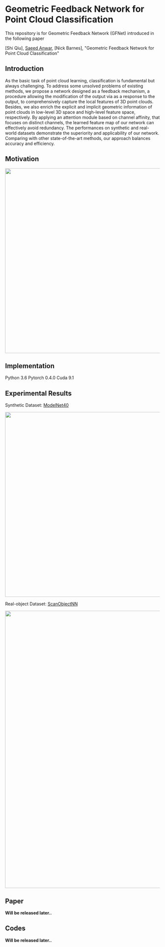 # Geometric Feedback Network for Point Cloud Classification
This repository is for Geometric Feedback Network (GFNet) introduced in the following paper

[Shi Qiu], [Saeed Anwar](https://saeed-anwar.github.io/),  [Nick Barnes], "Geometric Feedback Network for Point Cloud Classification" 

## Introduction
As the basic task of point cloud learning, classification is fundamental but always challenging. To address some unsolved problems of existing methods, we propose a network designed as a feedback mechanism, a procedure allowing the modification of the output via as a response to the output, to comprehensively capture the local features of 3D point clouds. Besides, we also enrich the explicit and implicit geometric information of point clouds in low-level 3D space and high-level feature space, respectively. By applying an attention module based on channel affinity, that focuses on distinct channels, the learned feature map of our network can effectively avoid redundancy. The performances on synthetic and real-world datasets demonstrate the superiority and applicability of our network. Comparing with other state-of-the-art methods, our approach balances accuracy and efficiency.

## Motivation
<p align="center">
  <img width="600" src="https://github.com/ShiQiu0419/Geometric-Feedback-Network-for-Point-Cloud-Classification/blob/master/overview2.png">
</p>

## Implementation
Python 3.6
Pytorch 0.4.0
Cuda 9.1

## Experimental Results
Synthetic Dataset: [ModelNet40](https://shapenet.cs.stanford.edu/media/modelnet40_ply_hdf5_2048.zip)
<p align="center">
  <img width="600" src="https://github.com/ShiQiu0419/GFNet/blob/master/modelnet40.png">
</p>

Real-object Dataset: [ScanObjectNN](https://github.com/hkust-vgd/scanobjectnn/)
<p align="center">
  <img width="900" src="https://github.com/ShiQiu0419/GFNet/blob/master/scanobjectnn.png">
</p>

## Paper
**Will be released later..**

## Codes
**Will be released later..**
